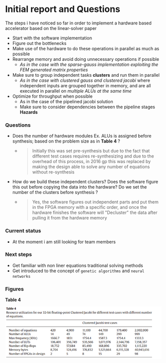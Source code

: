 # Initial report and Questions
The steps i have noticed so far in order to implement a hardware based accelerator based on the linear-solver paper
+ Start with the software implementation
+ Figure out the bottlenecks 
+ Make use of the hardware to do these operations in parallel as much as possible
+ Rearrange memory and avoid doing unnecessary operations if possible
    + *As in the case with the sparse-gauss implementation exploiting the FEM  generated matrix properties*
+ Make sure to group independent tasks **clusters** and run them in parallel 
    + *As in the case with clustered gauss and clustered jacobi* where independent inputs are grouped together in memory, and are all executed in parallel on *multiple ALUs at the same time*
+ Optimize for throughput when possible 
    + As in the case of the pipelined jacobi solution
    + Make sure to consider dependencies between the pipeline stages **Hazards**

### Questions
+ Does the number of hardware modules Ex. ALUs is assigned before synthesis; based on the problem size as in **Table 4** ?

    + >Initially this was set pre-synthesis but due to the fact that different test cases requires re-synthesizing and due to the overhead of this process, in 2016 gp this was replaced by making the design able to solve any number of equations without re-synthesis

+ How do we build these independent clusters? Does the software figure this out before copying the data into the hardware? Do we set the number of the clusters before synthesis ?
    + > Yes, the software figures out independent parts and put them in the FPGA memory with a specific order, and once the hardware finishes the software will "Decluster" the data after pulling it from the hardware memory

### Current status
+ At the moment i am still looking for team members

### Next steps
+ Get familiar with non liner equations traditional solving methods
+ Get introduced to the concept of `genetic algorithms` and `neural networks`



### Figures 

**Table 4**

![table_4](assets/2017-07-16-02-19-34.png) 


